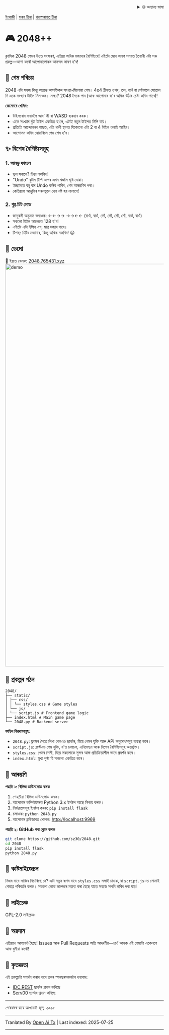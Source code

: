 <div align="right">
  <details>
    <summary >🌐 অন্যান্য ভাষা</summary>
    <div>
      <div align="center">
        <a href="https://openaitx.github.io/view.html?user=sz30&project=2048-magic&lang=ja">জাপানী</a>
        | <a href="https://openaitx.github.io/view.html?user=sz30&project=2048-magic&lang=ko">কোৰিয়ান</a>
        | <a href="https://openaitx.github.io/view.html?user=sz30&project=2048-magic&lang=hi">হিন্দী</a>
        | <a href="https://openaitx.github.io/view.html?user=sz30&project=2048-magic&lang=th">থাই</a>
        | <a href="https://openaitx.github.io/view.html?user=sz30&project=2048-magic&lang=fr">ফ্ৰেঞ্চ</a>
        | <a href="https://openaitx.github.io/view.html?user=sz30&project=2048-magic&lang=de">জাৰ্মান</a>
        | <a href="https://openaitx.github.io/view.html?user=sz30&project=2048-magic&lang=es">স্পেনিছ</a>
        | <a href="https://openaitx.github.io/view.html?user=sz30&project=2048-magic&lang=it">ইটালিয়ান</a>
        | <a href="https://openaitx.github.io/view.html?user=sz30&project=2048-magic&lang=ru">ৰাছিয়ান</a>
        | <a href="https://openaitx.github.io/view.html?user=sz30&project=2048-magic&lang=pt">পৰ্তুগীজ</a>
        | <a href="https://openaitx.github.io/view.html?user=sz30&project=2048-magic&lang=nl">ডাচ</a>
        | <a href="https://openaitx.github.io/view.html?user=sz30&project=2048-magic&lang=pl">প'লিছ</a>
        | <a href="https://openaitx.github.io/view.html?user=sz30&project=2048-magic&lang=ar">আৰবী</a>
        | <a href="https://openaitx.github.io/view.html?user=sz30&project=2048-magic&lang=fa">ফাৰ্ছী</a>
        | <a href="https://openaitx.github.io/view.html?user=sz30&project=2048-magic&lang=tr">টাৰ্কিচ</a>
        | <a href="https://openaitx.github.io/view.html?user=sz30&project=2048-magic&lang=vi">ভিয়েটনামী</a>
        | <a href="https://openaitx.github.io/view.html?user=sz30&project=2048-magic&lang=id">ইণ্ডোনেছিয়ান</a>
      </div>
    </div>
  </details>
</div>


[ইংৰাজী](https://raw.githubusercontent.com/sz30/2048--/main/README.md) | [সৰল চীনা](https://raw.githubusercontent.com/sz30/2048--/main/README.zh-CN.md) | [পৰম্পৰাগত চীনা](https://raw.githubusercontent.com/sz30/2048--/main/README.zh-TW.md)

# 🎮 2048++

ক্লাসিক 2048 গেমৰ উন্নত সংস্কৰণ, এতিয়া অধিক মজাদাৰ বৈশিষ্ট্যৰে! এইটো মোৰ অলপ সময়ত তৈয়াৰী এটা সৰু প্ৰকল্প—আশা কৰোঁ আপোনালোকৰ আনন্দৰ কাৰণ হ’ব!

## 🎯 গেম পৰিচয়

2048 এটা সহজ কিন্তু অত্যন্ত আসক্তিকৰ সংখ্যা-মিলোৱা গেম। 4x4 গ্ৰীডত ওপৰ, তল, বাওঁ বা সোঁফালে সোতাল দি একে সংখ্যাৰ টাইল মিলাওক। লক্ষ্য? 2048 লৈকে পাব (আৰু আপোনাৰ স্ক’ৰ অধিক উঠাৰ চেষ্টা কৰিব পাৰে)!

**কেনেদৰে খেলিব:**
- টাইলবোৰ সৰাবলৈ আৰ’ কী বা WASD ব্যৱহাৰ কৰক।
- একে সংখ্যাৰ দুটা টাইল একত্ৰিত হ’লে, এটাই নতুন টাইলত মিলি যায়।
- প্ৰতিটো আন্দোলনৰ পাছত, এটা খালী স্থানত যিকোনো এটা 2 বা 4 টাইল ওলাই আহিব।
- আন্দোলন কৰিব নোৱাৰিলে গেম শেষ হ’ব।

## ✨ বিশেষ বৈশিষ্ট্যসমূহ

### 1. আনডু ফাংচন
- ভুল সৰালে? চিন্তা নকৰিব!
- "Undo" বুটাম টিপি আগৰ এখন খণ্ডলৈ ঘূৰি যোৱা।
- ইচ্ছামতে বহু বাৰ Undo কৰিব পাৰিব, গেম আৰম্ভণিৰ পৰা।
- কেতিয়াবা আঙুলিৰ সৰলভুলে খেল নষ্ট হব নালাগে!

### 2. গুপ্ত চিট মোড
- জাদুকৰী অনুক্ৰম ভৰাওক: ←←→→ →→←← (বাওঁ, বাওঁ, সোঁ, সোঁ,  সোঁ, সোঁ, বাওঁ, বাওঁ)
- সকলো টাইল আচলতে 128 হ'ব!
- এইটো এটা ইষ্টাৰ এগ, মাত্ৰ মজাৰ বাবে।
- টিপছ: চিটিং মজাদাৰ, কিন্তু অধিক নকৰিব! 😉

## 🎯 ডেমো

🎯 ইয়াত খেলক: [2048.765431.xyz](https://2048.765431.xyz/)
<img width="1279" alt="demo" src="https://github.com/user-attachments/assets/0df2c956-b6d9-4371-a916-f6ac3ae642be" />



## 📁 প্ৰকল্পৰ গঠন
```
2048/
├── static/
│ ├── css/
│ │ └── styles.css # Game styles
│ └── js/
│ └── script.js # Frontend game logic
├── index.html # Main game page
└── 2048.py # Backend server
```
**ফাইল বিৱৰণসমূহ:**
- `2048.py`: ফ্লাস্কৰ সৈতে লিখা বেকএণ্ড ছাৰ্ভাৰ, যিয়ে গেমৰ যুক্তি আৰু API অনুৰোধসমূহ ব্যৱস্থা কৰে।
- `script.js`: ফ্ৰণ্টএণ্ড গেম যুক্তি, য'ত চলাচল, এনিমেছন আৰু বিশেষ বৈশিষ্ট্যসমূহ অন্তর্ভুক্ত।
- `styles.css`: গেমৰ শৈলী, যিয়ে সকলোকে সুন্দৰ আৰু প্রতিক্ৰিয়াশীল ভাবে প্ৰদর্শন কৰে।
- `index.html`: মুখ্য পৃষ্ঠা যি সকলো একত্ৰিত কৰে।

## 🚀 আৰম্ভণি

**পদ্ধতি ১: ৰিলিজ ডাউনলোড কৰক**
1. শেহতীয়া ৰিলিজ ডাউনলোড কৰক।
2. আপোনাৰ কম্পিউটাৰত Python 3.x ইনষ্টল আছে নিশ্চয় কৰক।
3. নির্ভরতাসমূহ ইনষ্টল কৰক: `pip install flask`
4. চলাওক: `python 2048.py`
5. আপোনাৰ ব্ৰাউজাৰত খোলক: [http://localhost:9969](http://localhost:9969)

**পদ্ধতি ২: GitHub পৰা ক্লোন কৰক**
```bash
git clone https://github.com/sz30/2048.git
cd 2048
pip install flask
python 2048.py
```

## 🎨 কাষ্টমাইজেচন

নিজৰ বাবে সাজিব বিচাৰিছে নে? এটা নতুন ৰূপৰ বাবে `styles.css` সলাই চাওক, বা `script.js`-ত সোমাই গেমপ্লে পৰিবৰ্তন কৰক। সকলো কোড ভালদৰে মন্তব্য কৰা হৈছে যাতে সহজে সলনি কৰিব পৰা যায়!

## 📝 লাইচেঞ্চ

GPL-2.0 লাইচেঞ্চ

## 🤝 অৱদান

এতিয়াও আপডেট হৈছে! Issues আৰু Pull Requests অতি আদৰণীয়—চাওঁ আহক এই গেমটো একেলগে আৰু ধুনীয়া কৰোঁ!


## 🙏 কৃতজ্ঞতা

এই প্ৰকল্পটো সমৰ্থন কৰাৰ বাবে তলৰ স্পনছৰসকললৈ ধন্যবাদ:
- [IDC.REST](https://idc.rest/) ছাৰ্ভাৰ প্ৰদান কৰিছে
- [Serv00](https://www.serv00.com/) ছাৰ্ভাৰ প্ৰদান কৰিছে

---
_শেষবাৰৰ বাবে আপডেট: জুন, ২০২৫_


---

Tranlated By [Open Ai Tx](https://github.com/OpenAiTx/OpenAiTx) | Last indexed: 2025-07-25

---